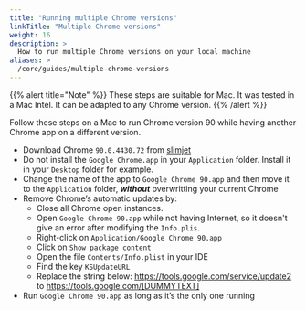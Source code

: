 ```yaml
---
title: "Running multiple Chrome versions"
linkTitle: "Multiple Chrome versions"
weight: 16
description: >
  How to run multiple Chrome versions on your local machine
aliases: >
  /core/guides/multiple-chrome-versions
---
```


{{% alert title="Note" %}}
These steps are suitable for Mac. It was tested in a Mac Intel.  It can be adapted to any Chrome version.
{{% /alert %}}

Follow these steps on a Mac to run Chrome version 90 while having another Chrome app on a different version. 
- Download Chrome `90.0.4430.72` from [slimjet](https://www.slimjet.com/chrome/google-chrome-old-version.php?cmtx_sort=)
- Do not install the `Google Chrome.app` in your `Application` folder. Install it in your `Desktop` folder for example.
- Change the name of the app to `Google Chrome 90.app` and then move it to the `Application` folder, ***without*** overwritting your current Chrome
- Remove Chrome’s automatic updates by:
  - Close all Chrome open instances.
  - Open `Google Chrome 90.app` while not having Internet, so it doesn't give an error after modifying the `Info.plis`.
  - Right-click on `Application/Google Chrome 90.app`
  - Click on `Show package content`
  - Open the file `Contents/Info.plist` in your IDE 
  - Find the key `KSUpdateURL`
  - Replace the string below: <string>https://tools.google.com/service/update2</string> to <string>https://tools.google.com/[DUMMYTEXT]</string>
- Run `Google Chrome 90.app` as long as it’s the only one running
